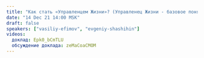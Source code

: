 ```yaml
---
title: "Как стать «Управленцем Жизни»? (Управленец Жизни - базовое понятие ДОТУ)"
date: "14 Dec 21 14:00 MSK"
draft: false
speakers: ["vasiliy-efimov", "evgeniy-shashihin"]
videos:
  доклад: Epk0_bCmTLU
  обсуждение доклада: zeMaCoaCMOM
---
```

